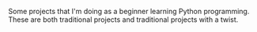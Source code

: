 Some projects that I'm doing as a beginner learning Python programming. These are both traditional projects and traditional projects with a twist.
